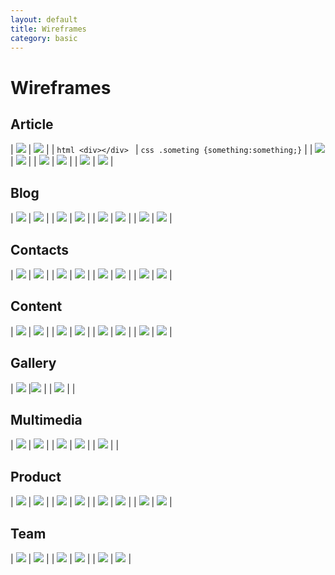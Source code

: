 ```yaml
---
layout: default
title: Wireframes
category: basic
---
```


# Wireframes

## Article

| ![](/images/frontend/wireframes/Article%20%231.png) | ![](/images/frontend/wireframes/Article%20%232.png) |
| ```html <div></div> ``` | ```css .someting {something:something;}``` | 
| ![](/images/frontend/wireframes/Article%20%233.png) | ![](/images/frontend/wireframes/Article%20%234.png) |
| ![](/images/frontend/wireframes/Article%20%235.png) | ![](/images/frontend/wireframes/Article%20%236.png) |
| ![](/images/frontend/wireframes/Article%20%237.png) | ![](/images/frontend/wireframes/Article%20%238.png) |

## Blog

| ![](/images/frontend/wireframes/Blog%20%231.png) | ![](/images/frontend/wireframes/Blog%20%232.png) |
| ![](/images/frontend/wireframes/Blog%20%233.png) | ![](/images/frontend/wireframes/Blog%20%234.png) |
| ![](/images/frontend/wireframes/Blog%20%235.png) | ![](/images/frontend/wireframes/Blog%20%236.png) |
| ![](/images/frontend/wireframes/Blog%20%237.png) | ![](/images/frontend/wireframes/Blog%20%238.png) |

## Contacts

| ![](/images/frontend/wireframes/Contacts%20%231.png) | ![](/images/frontend/wireframes/Contacts%20%232.png) |
| ![](/images/frontend/wireframes/Contacts%20%233.png) | ![](/images/frontend/wireframes/Contacts%20%234.png) |
| ![](/images/frontend/wireframes/Contacts%20%235.png) | ![](/images/frontend/wireframes/Contacts%20%236.png) |
| ![](/images/frontend/wireframes/Contacts%20%237.png) | ![](/images/frontend/wireframes/Contacts%20%238.png) |

## Content

| ![](/images/frontend/wireframes/Content%20%231.png) | ![](/images/frontend/wireframes/Content%20%232.png) |
| ![](/images/frontend/wireframes/Content%20%233.png) | ![](/images/frontend/wireframes/Content%20%234.png) |
| ![](/images/frontend/wireframes/Content%20%235.png) | ![](/images/frontend/wireframes/Content%20%236.png) |
| ![](/images/frontend/wireframes/Content%20%237.png) | ![](/images/frontend/wireframes/Content%20%238.png) |

## Gallery

| ![](/images/frontend/wireframes/Gallery%20%231.png) |![](/images/frontend/wireframes/Gallery%20%232.png) |
| ![](/images/frontend/wireframes/Gallery%20%232.png) | |

## Multimedia

| ![](/images/frontend/wireframes/Multimedia%20%231.png) | ![](/images/frontend/wireframes/Multimedia%20%232.png) |
| ![](/images/frontend/wireframes/Multimedia%20%233.png) | ![](/images/frontend/wireframes/Multimedia%20%234.png) |
| ![](/images/frontend/wireframes/Multimedia%20%235.png) | | 

## Product

| ![](/images/frontend/wireframes/Product%20%231.png) | ![](/images/frontend/wireframes/Product%20%232.png) |
| ![](/images/frontend/wireframes/Product%20%233.png) | ![](/images/frontend/wireframes/Product%20%234.png) |
| ![](/images/frontend/wireframes/Product%20%235.png) | ![](/images/frontend/wireframes/Product%20%236.png) |
| ![](/images/frontend/wireframes/Product%20%237.png) | ![](/images/frontend/wireframes/Product%20%238.png) |

## Team

| ![](/images/frontend/wireframes/Team%20%231.png) | ![](/images/frontend/wireframes/Team%20%232.png) |
| ![](/images/frontend/wireframes/Team%20%233.png) | ![](/images/frontend/wireframes/Team%20%234.png) |
| ![](/images/frontend/wireframes/Team%20%235.png) | ![](/images/frontend/wireframes/Team%20%236.png) |
